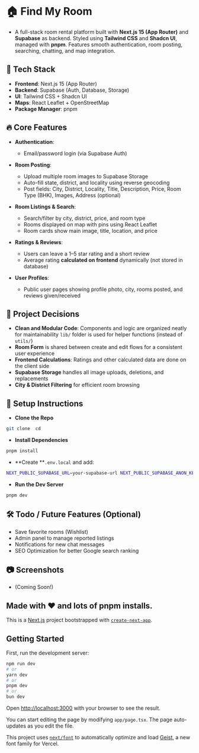 # 🏠 Find My Room
- A full-stack room rental platform built with **Next.js 15 (App Router)** and **Supabase** as backend. Styled using **Tailwind CSS** and **Shadcn UI**, managed with **pnpm**. Features smooth authentication, room posting, searching, chatting, and map integration.

## 🚀 Tech Stack

- **Frontend**: Next.js 15 (App Router)
- **Backend**: Supabase (Auth, Database, Storage)
- **UI**: Tailwind CSS + Shadcn UI
- **Maps**: React Leaflet + OpenStreetMap
- **Package Manager**: pnpm

## 🔥 Core Features

- **Authentication**:
  - Email/password login (via Supabase Auth)


- **Room Posting**:
  - Upload multiple room images to Supabase Storage
  - Auto-fill state, district, and locality using reverse geocoding
  - Post fields: City, District, Locality, Title, Description, Price, Room Type (BHK), Images, Address (optional)


- **Room Listings & Search**:
  - Search/filter by city, district, price, and room type
  - Rooms displayed on map with pins using React Leaflet
  - Room cards show main image, title, location, and price


- **Ratings & Reviews**:
  - Users can leave a 1–5 star rating and a short review
  - Average rating **calculated on frontend** dynamically (not stored in database)


- **User Profiles**:
  - Public user pages showing profile photo, city, rooms posted, and reviews given/received



## 🧹 Project Decisions
- **Clean and Modular Code**: Components and logic are organized neatly for maintainability `lib/` folder is used for helper functions (instead of `utils/`)
- **Room Form** is shared between create and edit flows for a consistent user experience
- **Frontend Calculations**: Ratings and other calculated data are done on the client side
- **Supabase Storage** handles all image uploads, deletions, and replacements
- **City & District Filtering** for efficient room browsing

## 📍 Setup Instructions

- **Clone the Repo** 
```bash 
git clone  cd  
```
- **Install Dependencies** 
```bash 
pnpm install 
```
- **Create **`.env.local` and add: 
```bash 
NEXT_PUBLIC_SUPABASE_URL=your-supabase-url NEXT_PUBLIC_SUPABASE_ANON_KEY=your-supabase-anon-key
```
- **Run the Dev Server** 
```bash 
pnpm dev 
```

## 🛠️ Todo / Future Features (Optional)

- Save favorite rooms (Wishlist)
- Admin panel to manage reported listings
- Notifications for new chat messages
- SEO Optimization for better Google search ranking

## 📷 Screenshots
- (Coming Soon!)


## Made with ❤️ and lots of pnpm installs.


This is a [Next.js](https://nextjs.org) project bootstrapped with [`create-next-app`](https://nextjs.org/docs/app/api-reference/cli/create-next-app).

## Getting Started

First, run the development server:

```bash
npm run dev
# or
yarn dev
# or
pnpm dev
# or
bun dev
```

Open [http://localhost:3000](http://localhost:3000) with your browser to see the result.

You can start editing the page by modifying `app/page.tsx`. The page auto-updates as you edit the file.

This project uses [`next/font`](https://nextjs.org/docs/app/building-your-application/optimizing/fonts) to automatically optimize and load [Geist](https://vercel.com/font), a new font family for Vercel.

